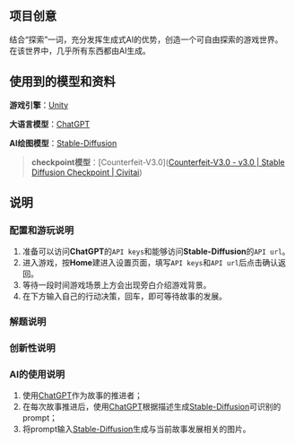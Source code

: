 ## 项目创意

结合“探索”一词，充分发挥生成式AI的优势，创造一个可自由探索的游戏世界。
在该世界中，几乎所有东西都由AI生成。

## 使用到的模型和资料

**游戏引擎**：[Unity](https://unity.com/)

**大语言模型**：[ChatGPT](https://chat.openai.com/)

**AI绘图模型**：[Stable-Diffusion](https://github.com/AUTOMATIC1111/stable-diffusion-webui)

> **checkpoint模型**：[Counterfeit-V3.0]([Counterfeit-V3.0 - v3.0 | Stable Diffusion Checkpoint | Civitai](https://civitai.com/models/4468/counterfeit-v30))

## 说明

### 配置和游玩说明

1. 准备可以访问**ChatGPT**的`API keys`和能够访问**Stable-Diffusion**的`API url`。
2. 进入游戏，按**Home**建进入设置页面，填写`API keys`和`API url`后点击确认返回。
3. 等待一段时间游戏场景上方会出现旁白介绍游戏背景。
4. 在下方输入自己的行动决策，回车，即可等待故事的发展。

### 解题说明


### 创新性说明


### AI的使用说明

1. 使用[ChatGPT](https://chat.openai.com/)作为故事的推进者；
2. 在每次故事推进后，使用[ChatGPT](https://chat.openai.com/)根据描述生成[Stable-Diffusion](https://github.com/AUTOMATIC1111/stable-diffusion-webui)可识别的prompt；
3. 将prompt输入[Stable-Diffusion](https://github.com/AUTOMATIC1111/stable-diffusion-webui)生成与当前故事发展相关的图片。
